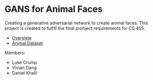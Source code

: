 # GANS for Animal Faces  
Creating a generative adversarial network to create animal faces. This project is created to fulfill the final prohject requirements for CS 455.  

- [Overview](https://www.kaggle.com/code/sachinrajput17/gans-for-anime-face-dataset/notebook)
- [Animal Dataset](https://www.kaggle.com/datasets/andrewmvd/animal-faces)    

Members: 
- Luke Crump  
- Vivian Dang  
- Daniel Khalil